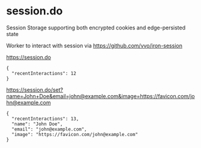 # session.do
Session Storage supporting both encrypted cookies and edge-persisted state

Worker to interact with session via <https://github.com/vvo/iron-session>

<https://session.do>
```
{
  "recentInteractions": 12
}
```

<https://session.do/set?name=John+Doe&email=john@example.com&image=https://favicon.com/john@example.com>

```
{
  "recentInteractions": 13,
  "name": "John Doe",
  "email": "john@example.com",
  "image": "https://favicon.com/john@example.com"
}
```
